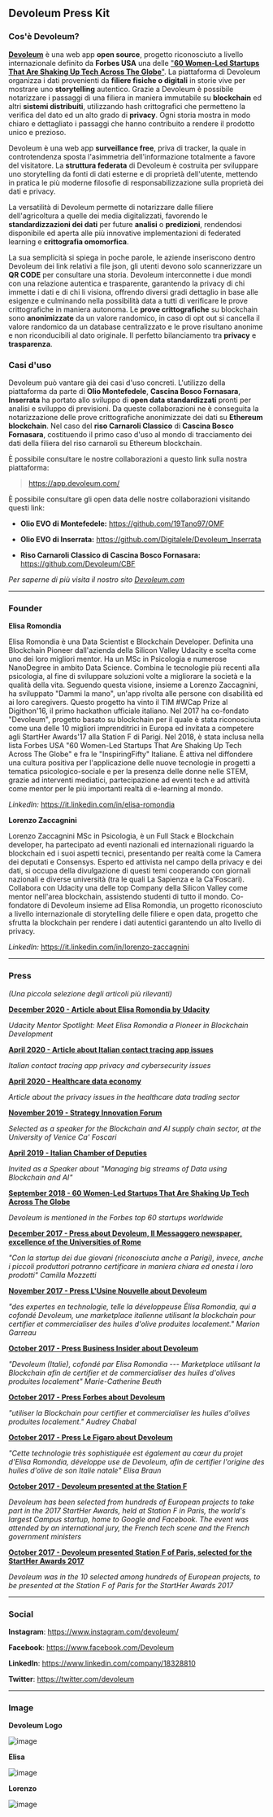 ## Devoleum Press Kit

### Cos'è Devoleum?
[**Devoleum**](https://www.devoleum.com/) è una web app **open source**, progetto riconosciuto a livello internazionale definito da **Forbes USA** una delle ["**60 Women-Led Startups That Are Shaking Up Tech Across The Globe**"](https://www.forbes.com/sites/allysonkapin/2018/09/19/60-women-led-startups-who-are-shaking-up-tech-across-the-globe/). La piattaforma di Devoleum organizza i dati provenienti da **filiere fisiche o digitali** in storie vive per mostrare uno **storytelling** autentico. Grazie a Devoleum è possibile notarizzare i passaggi di una filiera in maniera immutabile su **blockchain** ed altri **sistemi distribuiti**, utilizzando hash crittografici che permetteno la verifica del dato ed un alto grado di **privacy**. Ogni storia mostra in modo chiaro e dettagliato i passaggi che hanno contribuito a rendere il prodotto unico e prezioso.

Devoleum è una web app **surveillance free**, priva di tracker, la quale in controtendenza sposta l'asimmetria dell'informazione totalmente a favore del visitatore. La **struttura federata** di Devoleum è costruita per sviluppare uno storytelling da fonti di dati esterne e di proprietà dell'utente, mettendo in pratica le più moderne filosofie di responsabilizzazione sulla proprietà dei dati e privacy.

La versatilità di Devoleum permette di notarizzare dalle filiere dell'agricoltura a quelle dei media digitalizzati, favorendo le **standardizzazioni dei dati** per future **analisi** o **predizioni**, rendendosi disponibile ed aperta alle più innovative implementazioni di federated learning e **crittografia omomorfica**.

La sua semplicità si spiega in poche parole, le aziende inseriscono dentro Devoleum dei link relativi a file json, gli utenti devono solo scannerizzare un **QR CODE** per consultare una storia. Devoleum interconnette i due mondi con una relazione autentica e trasparente, garantendo la privacy di chi immette i dati e di chi li visiona, offrendo diversi gradi dettaglio in base alle esigenze e culminando nella possibilità data a tutti di verificare le prove crittografiche in maniera autonoma. Le **prove crittografiche** su blockchain sono **anonimizzate** da un valore randomico, in caso di opt out si cancella il valore randomico da un database centralizzato e le prove risultano anonime e non riconducibili al dato originale. Il perfetto bilanciamento tra **privacy** e **trasparenza**.

### Casi d'uso

Devoleum può vantare già dei casi d'uso concreti. L'utilizzo della piattaforma da parte di **Olio Montefedele**, **Cascina Bosco Fornasara**, **Inserrata** ha portato allo sviluppo di **open data standardizzati** pronti per analisi e sviluppo di previsioni. Da queste collaborazioni ne è conseguita la notarizzazione delle prove crittografiche anonimizzate dei dati su **Ethereum blockchain**. Nel caso del **riso Carnaroli Classico** di **Cascina Bosco Fornasara**, costituendo il primo caso d'uso al mondo di tracciamento dei dati della filiera del riso carnaroli su Ethereum blockchain.

È possibile consultare le nostre collaborazioni a questo link sulla nostra piattaforma:

> <https://app.devoleum.com/>

È possibile consultare gli open data delle nostre collaborazioni visitando questi link:

* **Olio EVO di Montefedele:** <https://github.com/19Tano97/OMF>

* **Olio EVO di Inserrata:** <https://github.com/Digitalele/Devoleum_Inserrata>

* **Riso Carnaroli Classico di Cascina Bosco Fornasara:** <https://github.com/Devoleum/CBF>

*Per saperne di più visita il nostro sito [Devoleum.com](http://devoleum.com)*

* * * * *

### Founder

**Elisa Romondia**

Elisa Romondia è una Data Scientist e Blockchain Developer. Definita una Blockchain Pioneer dall'azienda della Silicon Valley Udacity e scelta come uno dei loro migliori mentor. Ha un MSc in Psicologia e numerose NanoDegree in ambito Data Science. Combina le tecnologie più recenti alla psicologia, al fine di sviluppare soluzioni volte a migliorare la società e la qualità della vita. Seguendo questa visione, insieme a Lorenzo Zaccagnini, ha sviluppato "Dammi la mano", un'app rivolta alle persone con disabilità ed ai loro caregivers. Questo progetto ha vinto il TIM #WCap Prize al Digithon'16, il primo hackathon ufficiale italiano. Nel 2017 ha co-fondato "Devoleum", progetto basato su blockchain per il quale è stata riconosciuta come una delle 10 migliori imprenditrici in Europa ed invitata a competere agli StartHer Awards'17 alla Station F di Parigi. Nel 2018, è stata inclusa nella lista Forbes USA "60 Women-Led Startups That Are Shaking Up Tech Across The Globe" e fra le "InspiringFifty" Italiane. È attiva nel diffondere una cultura positiva per l'applicazione delle nuove tecnologie in progetti a tematica psicologico-sociale e per la presenza delle donne nelle STEM, grazie ad interventi mediatici, partecipazione ad eventi tech e ad attività come mentor per le più importanti realtà di e-learning al mondo.

*LinkedIn:* <https://it.linkedin.com/in/elisa-romondia> 

**Lorenzo Zaccagnini**

Lorenzo Zaccagnini MSc in Psicologia, è un Full Stack e Blockchain developer, ha partecipato ad eventi nazionali ed internazionali riguardo la blockchain ed i suoi aspetti tecnici, presentando per realtà come la Camera dei deputati e Consensys. Esperto ed attivista nel campo della privacy e dei dati, si occupa della divulgazione di questi temi cooperando con giornali nazionali e diverse università (tra le quali La Sapienza e la Ca'Foscari). Collabora con Udacity una delle top Company della Silicon Valley come mentor nell'area blockchain, assistendo studenti di tutto il mondo. Co-fondatore di Devoleum insieme ad Elisa Romondia, un progetto riconosciuto a livello internazionale di storytelling delle filiere e open data, progetto che sfrutta la blockchain per rendere i dati autentici garantendo un alto livello di privacy.

*LinkedIn:* <https://it.linkedin.com/in/lorenzo-zaccagnini>

* * * * *
### Press 
*(Una piccola selezione degli articoli più rilevanti)*

[**December 2020 - Article about Elisa Romondia by Udacity**](https://blog.udacity.com/2020/12/mentor-spotlight-elisa-romondia.html)

[](https://blog.udacity.com/2020/12/mentor-spotlight-elisa-romondia.html)*Udacity Mentor Spotlight: Meet Elisa Romondia a Pioneer in Blockchain Development*[](https://blog.udacity.com/2020/12/mentor-spotlight-elisa-romondia.html)

[**April 2020 - Article about Italian contact tracing app issues**\
](https://www.ilfattoquotidiano.it/in-edicola/articoli/2020/04/23/ombre-e-problemi-della-app-con-cui-vogliono-tracciarci/5779330/)

*Italian contact tracing app privacy and cybersecurity issues*

[**April 2020 - Healthcare data economy**](https://valori.it/emergenza-sanitaria-apre-data-economy/)

*Article about the privacy issues in the healthcare data trading sector*

[**November 2019 - Strategy Innovation Forum**](https://www.unive.it/pag/34335/)

*Selected as a speaker for the Blockchain and AI supply chain sector, at the University of Venice Ca' Foscari*

[**April 2019 - Italian Chamber of Deputies**](https://www.youtube.com/watch?v=xOobvSzjPxE)

*Invited as a Speaker about "Managing big streams of Data using Blockchain and AI"*

[**September 2018 - 60 Women-Led Startups That Are Shaking Up Tech Across The Globe**\
](https://www.forbes.com/sites/allysonkapin/2018/09/19/60-women-led-startups-who-are-shaking-up-tech-across-the-globe/)

*Devoleum is mentioned in the Forbes top 60 startups worldwide*

[**December 2017 - Press about Devoleum, Il Messaggero newspaper, excellence of the Universities of Rome**\
](http://www.ilmessaggero.it/roma/cronaca/roma_laureati_con_il_pollice_verde_start_up_e_robot_per_i_campi_con_l_universita_il_lavoro_e_bio-3454639.html)

*"Con la startup dei due giovani (riconosciuta anche a Parigi), invece, anche i piccoli produttori potranno certificare in maniera chiara ed onesta i loro prodotti" Camilla Mozzetti*

[**November 2017 - Press L'Usine Nouvelle about Devoleum**](https://www.usinenouvelle.com/article/les-reseaux-se-mobilisent-pour-promouvoir-les-femmes-dans-le-numerique-pour-quel-resultat.N619018)

*"des expertes en technologie, telle la développeuse Élisa Romondia, qui a cofondé Devoleum, une marketplace italienne utilisant la blockchain pour certifier et commercialiser des huiles d'olive produites localement." Marion Garreau*

[**October 2017 - Press Business Insider about Devoleum**](http://www.businessinsider.fr/startups-finalistes-starther-awards-2017?lipi=urn%253Ali%253Apage%253Ad_flagship3_profile_view_base_treasury%253Bm4k7Ost8QOCNu7D5y4SfXQ%253D%253D)

*"Devoleum (Italie), cofondé par Elisa Romondia --- Marketplace utilisant la Blockchain afin de certifier et de commercialiser des huiles d'olives produites localement" Marie-Catherine Beuth*

[**October 2017 - Press Forbes about Devoleum**](https://www.forbes.fr/femmes-at-forbes/starther-awards-la-start-up-medtech-novagray-remporte-le-concours/?lipi=urn%253Ali%253Apage%253Ad_flagship3_profile_view_base_treasury%253BrIEP4cANTgWZ0zZMyCAGdw%253D%253D)

*"utiliser la Blockchain pour certifier et commercialiser les huiles d'olives produites localement." Audrey Chabal*

[**October 2017 - Press Le Figaro about Devoleum**\
](http://www.lefigaro.fr/secteur/high-tech/start-up/2017/10/20/32004-20171020ARTFIG00341-qui-est-derriere-novagray-la-start-up-recompensee-par-le-prix-starther.php?lipi=urn%253Ali%253Apage%253Ad_flagship3_profile_view_base_treasury%253BfzIB4H%252F1Q9aw6lrtcA7p7Q%253D%253D)

*"Cette technologie très sophistiquée est également au cœur du projet d'Elisa Romondia, développe use de Devoleum, afin de certifier l'origine des huiles d'olive de son Italie natale" Elisa Braun*

[**October 2017 - Devoleum presented at the Station F**](https://www.youtube.com/watch?v=XCjEvEGdjL0)

*Devoleum has been selected from hundreds of European projects to take part in the 2017 StartHer Awards, held at Station F in Paris, the world's largest Campus startup, home to Google and Facebook. The event was attended by an international jury, the French tech scene and the French government ministers*

[**October 2017 - Devoleum presented Station F of Paris, selected for the StartHer Awards 2017**](https://www.facebook.com/MeetStartHer/videos/vb.303376065588/10155599438350589/?type=2&amp;theater)

*Devoleum was in the 10 selected among hundreds of European projects, to be presented at the Station F of Paris for the StartHer Awards 2017*
* * * * *

### Social

**Instagram**: https://www.instagram.com/devoleum/

**Facebook**: https://www.facebook.com/Devoleum

**LinkedIn**: https://www.linkedin.com/company/18328810

**Twitter**: https://twitter.com/devoleum

* * * * *

### Image

**Devoleum Logo**

![image](https://github.com/Devoleum/devoleum-meta/blob/main/imgs/DevoleumLogo.png)

**Elisa**

![image](https://github.com/Devoleum/devoleum-meta/blob/main/imgs/elisaromondia-default.png)

**Lorenzo**

![image](https://github.com/Devoleum/devoleum-meta/blob/main/imgs/lorenzozaccagnini-default.png)
